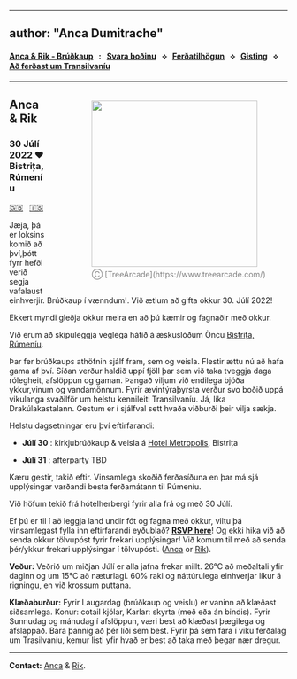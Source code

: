 
---
author: "Anca Dumitrache"
---

<script src="https://use.fontawesome.com/4b6dfd67d9.js"></script>

#### [Anca & Rik - Brúðkaup](./)  &nbsp; : &nbsp; [Svara boðinu](https://forms.gle/uzLpqn1FvGNjH6sW7)  &nbsp; &#10209; &nbsp;   [Ferðatilhögun](travel.html)  &nbsp; &#10209; &nbsp;  [Gisting](hotels.html)  &nbsp; &#10209; &nbsp;  [Að ferðast um Transilvaníu](trip.html)

***

<figure style="float: right; margin-left: 80px; margin-bottom: 20px; margin-top: 20px">
<img src="http://anca-rik-wedding.github.io/AncaRik.jpg" width="300" />
<figcaption style="text-align: center; margin-top: 5px; color: gray;">&#9400; [TreeArcade](https://www.treearcade.com/)</figcaption>
</figure>

## Anca & Rik

### 30 Júlí 2022 ❤️ Bistrița, Rúmeníu

[🇬🇧](https://anca-rik-wedding.github.io) &nbsp; [🇮🇸](./)

Jæja, þá er loksins komið að því,þótt fyrr hefði verið segja vafalaust einhverjir. Brúðkaup í vænndum!. Við ætlum að gifta okkur 30. Júlí 2022! 

Ekkert myndi gleðja okkur meira en að þú kæmir og fagnaðir með okkur.

Við erum að skipuleggja veglega hátíð á æskuslóðum Öncu [Bistrița, Rúmeníu](https://en.wikipedia.org/wiki/Bistri%C8%9Ba). 

Þar fer brúðkaups athöfnin sjálf fram, sem og veisla. Flestir ættu nú að hafa gama af því. Síðan verður haldið uppí fjöll þar sem við taka tveggja daga rólegheit, afslöppun og gaman. Þangað viljum við endilega bjóða ykkur,vinum og vandamönnum. 
Fyrir ævintýraþyrsta verður svo boðið uppá vikulanga svaðilför um helstu kennileiti Transilvaníu. Já, líka Drakúlakastalann. Gestum er í sjálfval sett hvaða viðburði þeir vilja sækja.

Helstu dagsetningar eru því eftirfarandi:

* **Júlí 30** : kirkjubrúðkaup & veisla á [Hotel Metropolis](https://www.google.com/maps/place/Metropolis/@47.1272607,24.4966106,15z/data=!4m2!3m1!1s0x0:0x250b9cd755c23bf0?sa=X&ved=2ahUKEwjY_927vZnmAhUMUlAKHa9MDzgQ_BIwFHoECBoQCA), Bistrița

* **Júlí 31** : afterparty TBD


Kæru gestir, takið eftir. Vinsamlega skoðið ferðasíðuna en þar má sjá upplýsingar varðandi besta ferðamátann til Rúmeníu. 

Við höfum tekið frá hótelherbergi fyrir alla frá og með 30 Júlí.

Ef þú er til í að leggja land undir fót og fagna með okkur, viltu þá vinsamlegast fylla inn eftirfarandi eyðublað? **[RSVP here](https://forms.gle/uzLpqn1FvGNjH6sW7)**! Og ekki hika við að senda okkur tölvupóst fyrir frekari upplýsingar! Við komum til með að senda þér/ykkur frekari upplýsingar í tölvupósti. ([Anca](mailto:anca.dmtrch@gmail.com) or [Rik](mailto:rikkid6@gmail.com)).

**Veður:** Veðrið um miðjan Júlí er alla jafna frekar millt. 26°C að meðaltali yfir daginn og um 15°C að næturlagi. 60% raki og náttúrulega einhverjar líkur á rigningu, en við krossum puttana.

**Klæðaburður:** Fyrir Laugardag (brúðkaup og veislu) er vaninn að klæðast siðsamlega. Konur: cotail kjólar, Karlar: skyrta (með eða án bindis). Fyrir Sunnudag og mánudag í afslöppun, væri best að klæðast þægilega og afslappað. Bara þannig að þér líði sem best. Fyrir þá sem fara í viku ferðalag um Trasilvaníu, kemur listi yfir hvað er best að taka með þegar nær dregur. 

***

**Contact:** [Anca](mailto:anca.dmtrch@gmail.com) & [Rik](mailto:rikkid6@gmail.com).

